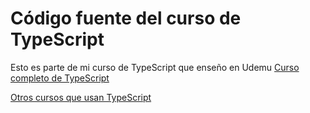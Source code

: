 # Código fuente del curso de TypeScript

Esto es parte de mi curso de TypeScript que enseño en Udemu
[Curso completo de TypeScript](https://fernando-herrera.com/#/search/tu%20completa%20gu%C3%ADa)

[Otros cursos que usan TypeScript](https://fernando-herrera.com/#/search/typescript)
